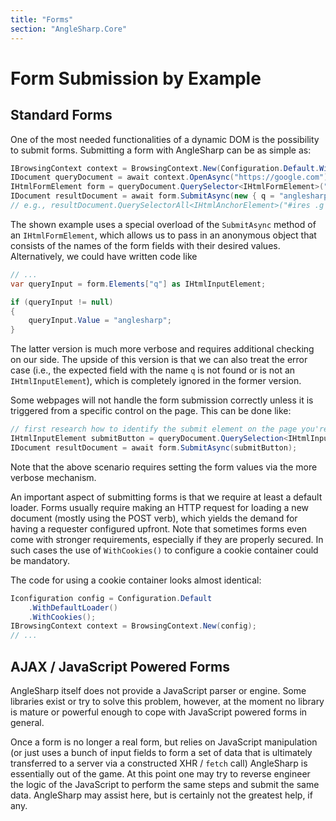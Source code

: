 ```yaml
---
title: "Forms"
section: "AngleSharp.Core"
---
```

# Form Submission by Example

## Standard Forms

One of the most needed functionalities of a dynamic DOM is the possibility to submit forms. Submitting a form with AngleSharp can be as simple as:

```cs
IBrowsingContext context = BrowsingContext.New(Configuration.Default.WithDefaultLoader());
IDocument queryDocument = await context.OpenAsync("https://google.com");
IHtmlFormElement form = queryDocument.QuerySelector<IHtmlFormElement>("form");
IDocument resultDocument = await form.SubmitAsync(new { q = "anglesharp" });
// e.g., resultDocument.QuerySelectorAll<IHtmlAnchorElement>("#ires .g h3.r a").Select(m => m.Href).Dump();
```

The shown example uses a special overload of the `SubmitAsync` method of an `IHtmlFormElement`, which allows us to pass in an anonymous object that consists of the names of the form fields with their desired values. Alternatively, we could have written code like

```cs
// ...
var queryInput = form.Elements["q"] as IHtmlInputElement;

if (queryInput != null)
{
    queryInput.Value = "anglesharp";
}
```

The latter version is much more verbose and requires additional checking on our side. The upside of this version is that we can also treat the error case (i.e., the expected field with the name `q` is not found or is not an `IHtmlInputElement`), which is completely ignored in the former version.

Some webpages will not handle the form submission correctly unless it is triggered from a specific control on the page. This can be done like:

``` cs
// first research how to identify the submit element on the page you're working with, then...
IHtmlInputElement submitButton = queryDocument.QuerySelection<IHtmlInputElement>("#submitbutton");
IDocument resultDocument = await form.SubmitAsync(submitButton);
```
Note that the above scenario requires setting the form values via the more verbose mechanism.

An important aspect of submitting forms is that we require at least a default loader. Forms usually require making an HTTP request for loading a new document (mostly using the POST verb), which yields the demand for having a requester configured upfront. Note that sometimes forms even come with stronger requirements, especially if they are properly secured. In such cases the use of `WithCookies()` to configure a cookie container could be mandatory.

The code for using a cookie container looks almost identical:

```cs
Iconfiguration config = Configuration.Default
    .WithDefaultLoader()
    .WithCookies();
IBrowsingContext context = BrowsingContext.New(config);
// ...
```

## AJAX / JavaScript Powered Forms

AngleSharp itself does not provide a JavaScript parser or engine. Some libraries exist or try to solve this problem, however, at the moment no library is mature or powerful enough to cope with JavaScript powered forms in general.

Once a form is no longer a real form, but relies on JavaScript manipulation (or just uses a bunch of input fields to form a set of data that is ultimately transferred to a server via a constructed XHR / `fetch` call) AngleSharp is essentially out of the game. At this point one may try to reverse engineer the logic of the JavaScript to perform the same steps and submit the same data. AngleSharp may assist here, but is certainly not the greatest help, if any.
